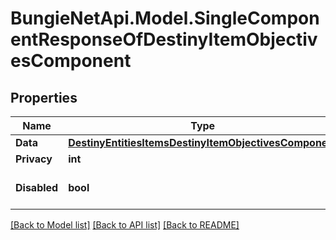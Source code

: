 
# BungieNetApi.Model.SingleComponentResponseOfDestinyItemObjectivesComponent

## Properties

Name | Type | Description | Notes
------------ | ------------- | ------------- | -------------
**Data** | [**DestinyEntitiesItemsDestinyItemObjectivesComponent**](DestinyEntitiesItemsDestinyItemObjectivesComponent.md) |  | [optional] 
**Privacy** | **int** |  | [optional] 
**Disabled** | **bool** | If true, this component is disabled. | [optional] 

[[Back to Model list]](../README.md#documentation-for-models)
[[Back to API list]](../README.md#documentation-for-api-endpoints)
[[Back to README]](../README.md)

